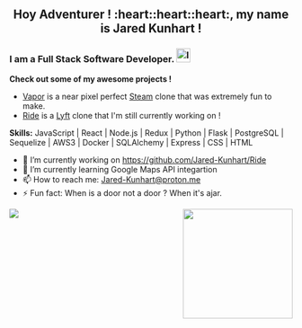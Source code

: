 <p align="center">
<img src='https://media1.giphy.com/media/YWUpVw86AtIbe/giphy.gif' alt='' />
</p>

<h2 align="center">
Hoy Adventurer ! :heart::heart::heart:, my name is Jared Kunhart !
</h2>

### I am a Full Stack Software Developer. [<img src='https://cdn.jsdelivr.net/npm/simple-icons@3.0.1/icons/linkedin.svg' alt='linkedin' height='25'>](https://linkedin.com/in/jared-kunhart-307661236)  
**Check out some of my awesome projects !**<br>
- <a href="https://vaporgamesapp.herokuapp.com/" target = "_blank">Vapor</a> is a near pixel perfect <a target="_blank" rel="noreferrer" href="https://store.steampowered.com/">Steam</a> clone that was extremely fun to make. <br>
- <a href="https://r1de-app.herokuapp.com/" target="_blank">Ride</a> is a <a target="_blank" rel="noreferrer" href="https://www.lyft.com/">Lyft</a> clone that I'm still currently working on !<br>

**Skills:** JavaScript | React | Node.js | Redux | Python | Flask | PostgreSQL | Sequelize | AWS3 | Docker | SQLAlchemy | Express | CSS | HTML

- 🔭 I’m currently working on https://github.com/Jared-Kunhart/Ride 
- 🌱 I’m currently learning Google Maps API integartion 
- 📫 How to reach me: Jared-Kunhart@proton.me 
- ⚡ Fun fact: When is a door not a door ? When it's ajar. 


<img src="https://github-readme-stats.vercel.app/api?username=Jared-Kunhart&show_icons=true" /> <img src="https://github-readme-stats.vercel.app/api/top-langs/?username=Jared-Kunhart" height="195px" align="right" />
